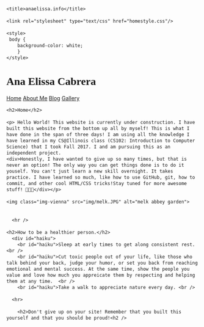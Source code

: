 <html>


  <head>
    <meta charset=“utf-8”/>
  
    <title>anaelissa.info</title>
    
    <link rel="stylesheet" type="text/css" href="homestyle.css"/>

    <style>
     body {
        background-color: white;
        }
    </style>
  </head>



  <body>
    <h1 style="font-family:fantasy; heve ">Ana Elissa Cabrera</h1>
    <div id="titlebar">
        <a id="homebutton" class="titlebar" href="home.html">Home</a>
        <a id="aboutmebutton" class="titlebar" href="aboutme.html">About Me</a>
        <a id="blogbutton" class="titlebar" href="blog.html">Blog</a>
        <a id="gallerybutton" class="titlebar" href="gallery.html">Gallery</a>
    </div>
      
    <h2>Home</h2>

    <p> Hello World! This website is currently under construction. I have built this website from the bottom up all by myself! This is what I have done in the span of three days! I am using all the knowledge I have learned in my CS@Illinois class (CS102: Introduction to Computer Science) that I took Fall 2017. I and am pursuing this as an independent project. 
    <div>Honestly, I have wanted to give up so many times, but that is never an option! The only way you can get things done is to do it youself. You can't just learn a new skill overnight. It takes practice. I have learned so much, like how to use GitHub, git, how to commit, and other cool HTML/CSS tricks!Stay tuned for more awesome stuff! 👩🏻‍💻</div></p>

    <img class="img-vienna" src="img/melk.JPG" alt="melk abbey garden">


      <hr />
      
    <h2>How to be a healthier person.</h2>
      <div id="haiku">
        <br id="haiku">Sleep at early times to get along consistent rest. <br />
        <br id="haiku">Cut toxic people out of your life, like those who talk behind your back, judge your humor, or set you back from reaching emotional and mental success. At the same time, show the people you value and love how much you appreicate them by respecting and helping them at any time.  <br />
        <br id="haiku">Take a walk to appreciate nature every day. <br />
    
      <hr>
      
        <h2>Don't give up on your site! Remember that you built this yourself and that you should be proud!<h2 />
      
        
        
        
        
        
        
        
</html>


      


